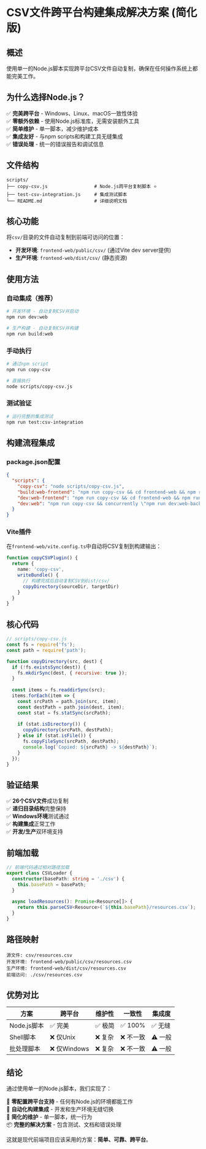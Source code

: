 # CSV文件跨平台构建集成解决方案 (简化版)

## 概述

使用单一的Node.js脚本实现跨平台CSV文件自动复制，确保在任何操作系统上都能完美工作。

## 为什么选择Node.js？

✅ **完美跨平台** - Windows、Linux、macOS一致性体验  
✅ **零额外依赖** - 使用Node.js标准库，无需安装额外工具  
✅ **简单维护** - 单一脚本，减少维护成本  
✅ **集成友好** - 与npm scripts和构建工具无缝集成  
✅ **错误处理** - 统一的错误报告和调试信息  

## 文件结构

```
scripts/
├── copy-csv.js                 # Node.js跨平台复制脚本 ⭐
├── test-csv-integration.js     # 集成测试脚本
└── README.md                   # 详细说明文档
```

## 核心功能

将`csv/`目录的文件自动复制到前端可访问的位置：
- **开发环境**: `frontend-web/public/csv/` (通过Vite dev server提供)
- **生产环境**: `frontend-web/dist/csv/` (静态资源)

## 使用方法

### 自动集成（推荐）
```bash
# 开发环境 - 自动复制CSV并启动
npm run dev:web

# 生产构建 - 自动复制CSV并构建
npm run build:web
```

### 手动执行
```bash
# 通过npm script
npm run copy-csv

# 直接执行
node scripts/copy-csv.js
```

### 测试验证
```bash
# 运行完整的集成测试
npm run test:csv-integration
```

## 构建流程集成

### package.json配置
```json
{
  "scripts": {
    "copy-csv": "node scripts/copy-csv.js",
    "build:web-frontend": "npm run copy-csv && cd frontend-web && npm run build",
    "dev:web-frontend": "npm run copy-csv && cd frontend-web && npm run dev",
    "dev:web": "npm run copy-csv && concurrently \"npm run dev:web-backend\" \"npm run dev:web-frontend\""
  }
}
```

### Vite插件
在`frontend-web/vite.config.ts`中自动将CSV复制到构建输出：
```typescript
function copyCSVPlugin() {
  return {
    name: 'copy-csv',
    writeBundle() {
      // 构建完成后自动复制CSV到dist/csv/
      copyDirectory(sourceDir, targetDir)
    }
  }
}
```

## 核心代码

```javascript
// scripts/copy-csv.js
const fs = require('fs');
const path = require('path');

function copyDirectory(src, dest) {
  if (!fs.existsSync(dest)) {
    fs.mkdirSync(dest, { recursive: true });
  }
  
  const items = fs.readdirSync(src);
  items.forEach(item => {
    const srcPath = path.join(src, item);
    const destPath = path.join(dest, item);
    const stat = fs.statSync(srcPath);
    
    if (stat.isDirectory()) {
      copyDirectory(srcPath, destPath);
    } else if (stat.isFile()) {
      fs.copyFileSync(srcPath, destPath);
      console.log(`Copied: ${srcPath} -> ${destPath}`);
    }
  });
}
```

## 验证结果

✅ **26个CSV文件**成功复制  
✅ **递归目录结构**完整保持  
✅ **Windows环境**测试通过  
✅ **构建集成**正常工作  
✅ **开发/生产**双环境支持  

## 前端加载

```typescript
// 前端代码通过相对路径加载
export class CSVLoader {
  constructor(basePath: string = './csv') {
    this.basePath = basePath;
  }
  
  async loadResources(): Promise<Resource[]> {
    return this.parseCSV<Resource>(`${this.basePath}/resources.csv`);
  }
}
```

## 路径映射

```
源文件: csv/resources.csv
开发环境: frontend-web/public/csv/resources.csv  
生产环境: frontend-web/dist/csv/resources.csv
前端访问: ./csv/resources.csv
```

## 优势对比

| 方案 | 跨平台 | 维护性 | 一致性 | 集成度 |
|------|--------|--------|--------|--------|
| Node.js脚本 | ✅ 完美 | ✅ 极简 | ✅ 100% | ✅ 无缝 |
| Shell脚本 | ❌ 仅Unix | ❌ 复杂 | ❌ 不一致 | ⚠️ 一般 |
| 批处理脚本 | ❌ 仅Windows | ❌ 复杂 | ❌ 不一致 | ⚠️ 一般 |

## 结论

通过使用单一的Node.js脚本，我们实现了：

🎯 **零配置跨平台支持** - 任何有Node.js的环境都能工作  
🚀 **自动化构建集成** - 开发和生产环境无缝切换  
🔧 **简化的维护** - 单一脚本，统一行为  
📦 **完整的解决方案** - 包含测试、文档和错误处理  

这就是现代前端项目应该采用的方案：**简单、可靠、跨平台**。 